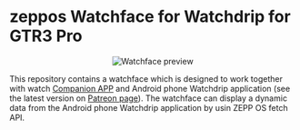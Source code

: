 # zeppos Watchface for Watchdrip for GTR3 Pro
 <p align="center">
 <img src="https://raw.githubusercontent.com/bigdigital/zeppos_watchdrip_timer_wf/5d58da9cf91b96d08a0c451307865db9d05610df/assets/gtr-3-pro/images/preview.png" alt="Watchface preview"/>
 </p>
 This repository contains a watchface which is designed to work together with watch <a href="https://github.com/bigdigital/zeppos_watchdrip_app">Companion APP</a>  and Android phone Watchdrip application (see the latest version on <a href="https://www.patreon.com/xdrip_miband">Patreon page</a>). 
 The watchface can display a dynamic data from the Android phone Watchdrip application by usin ZEPP OS fetch API.

